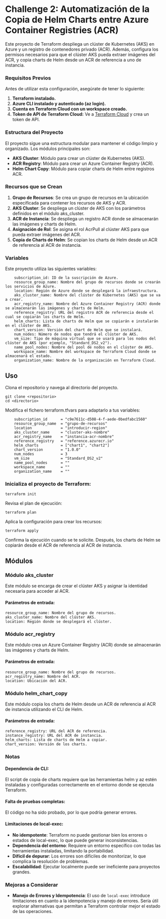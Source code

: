# Challenge 2: Automatización de la Copia de Helm Charts entre Azure Container Registries (ACR)

Este proyecto de Terraform despliega un clúster de Kubernetes (AKS) en Azure y un registro de contenedores privado (ACR). Además, configura los permisos necesarios para que el clúster AKS pueda extraer imágenes del ACR, y copia charts de Helm desde un ACR de referencia a uno de instancia.

### Requisitos Previos
Antes de utilizar esta configuración, asegúrate de tener lo siguiente:
1. **Terraform instalado.**
2. **Azure CLI instalado y autenticado (az login).**
3. **Cuenta en Terraform Cloud con un workspace creado.**
4. **Token de API de Terraform Cloud:**
Ve a [Terraform Cloud](https://app.terraform.io/) y crea un token de API.

### Estructura del Proyecto
El proyecto sigue una estructura modular para mantener el código limpio y organizado. Los módulos principales son:

- **AKS Cluster**: Módulo para crear un clúster de Kubernetes (AKS).
- **ACR Registry**: Módulo para crear un Azure Container Registry (ACR).
- **Helm Chart Copy**: Módulo para copiar charts de Helm entre registros ACR.

### Recursos que se Crean
1. **Grupo de Recursos**: Se crea un grupo de recursos en la ubicación especificada para contener los recursos de AKS y ACR.
2. **AKS Cluster**: Se despliega un clúster de AKS con los parámetros definidos en el módulo aks_cluster.
3. **ACR de Instancia**: Se despliega un registro ACR donde se almacenarán las imágenes y charts de Helm.
4. **Asignación de Rol**: Se asigna el rol AcrPull al clúster AKS para que pueda extraer imágenes del ACR.
5. **Copia de Charts de Helm**: Se copian los charts de Helm desde un ACR de referencia al ACR de instancia.

### Variables
Este proyecto utiliza las siguientes variables:

        subscription_id: ID de la suscripción de Azure.
        resource_group_name: Nombre del grupo de recursos donde se crearán los servicios de Azure.
        location: Región de Azure donde se desplegará la infraestructura.
        aks_cluster_name: Nombre del clúster de Kubernetes (AKS) que se va a crear.
        acr_registry_name: Nombre del Azure Container Registry (ACR) donde se almacenarán las imágenes y charts de Helm.
        reference_registry: URL del registro ACR de referencia desde el cual se copiarán los charts de Helm.
        helm_charts: Lista de charts de Helm que se copiarán e instalarán en el clúster de AKS.
        chart_version: Versión del chart de Helm que se instalará.
        num_nodes: Número de nodos que tendrá el clúster de AKS.
        vm_size: Tipo de máquina virtual que se usará para los nodos del clúster de AKS (por ejemplo, "Standard_DS2_v2").
        name_pool_nodes: Nombre del pool de nodos en el clúster de AKS.
        workspace_name: Nombre del workspace de Terraform Cloud donde se almacenará el estado.
        organization_name: Nombre de la organización en Terraform Cloud.


## Uso
Clona el repositorio y navega al directorio del proyecto.

    git clone <repositorio>
    cd <directorio>

Modifica el fichero terraform.tfvars para adaptarlo a tus variables:

        subscription_id      = "c9e7611c-d508-4-f-aede-0bedfabc1560"
        resource_group_name  = "grupo-de-recursos"
        location             = "introducir-region"
        aks_cluster_name     = "cluster-aks-nombre"
        acr_registry_name    = "instancia-acr-nombre"
        reference_registry   = "reference.azurecr.io"
        helm_charts          = ["chart1", "chart2"]
        chart_version        = "1.0.0"
        num_nodes            = 3
        vm_size              = "Standard_DS2_v2"
        name_pool_nodes      = ""
        workspace_name       = ""
        organization_name    = ""

### Inicializa el proyecto de Terraform:

    terraform init
Revisa el plan de ejecución:

    terraform plan
Aplica la configuración para crear los recursos:

    terraform apply
Confirma la ejecución cuando se te solicite. Después, los charts de Helm se copiarán desde el ACR de referencia al ACR de instancia.


## Módulos

### Módulo aks_cluster
Este módulo se encarga de crear el clúster AKS y asignar la identidad necesaria para acceder al ACR.

#### Parámetros de entrada:

    resource_group_name: Nombre del grupo de recursos.
    aks_cluster_name: Nombre del clúster AKS.
    location: Región donde se desplegará el clúster.

### Módulo acr_registry
Este módulo crea un Azure Container Registry (ACR) donde se almacenarán las imágenes y charts de Helm.

#### Parámetros de entrada:

    resource_group_name: Nombre del grupo de recursos.
    acr_registry_name: Nombre del ACR.
    location: Ubicación del ACR.

### Módulo helm_chart_copy
Este módulo copia los charts de Helm desde un ACR de referencia al ACR de instancia utilizando el CLI de Helm.

#### Parámetros de entrada:

    reference_registry: URL del ACR de referencia.
    instance_registry: URL del ACR de instancia.
    helm_charts: Lista de charts de Helm a copiar.
    chart_version: Versión de los charts.

### Notas
#### Dependencia de CLI:
El script de copia de charts requiere que las herramientas helm y az estén instaladas y configuradas correctamente en el entorno donde se ejecuta Terraform.

#### Falta de pruebas completas:
El código no ha sido probado, por lo que podría generar errores.

#### Limitaciones de local-exec:

- **No idempotente**: Terraform no puede gestionar bien los errores o estados de local-exec, lo que puede generar inconsistencias.
- **Dependencia del entorno**: Requiere un entorno específico con todas las herramientas instaladas, limitando la portabilidad.
- **Difícil de depurar**: Los errores son difíciles de monitorizar, lo que complica la resolución de problemas.
- **Escalabilidad**: Ejecutar localmente puede ser ineficiente para proyectos grandes.
  
### Mejoras a Considerar

- **Manejo de Errores y Idempotencia**: El uso de `local-exec` introduce limitaciones en cuanto a la idempotencia y manejo de errores. Sería útil explorar alternativas que permitan a Terraform controlar mejor el estado de las operaciones.